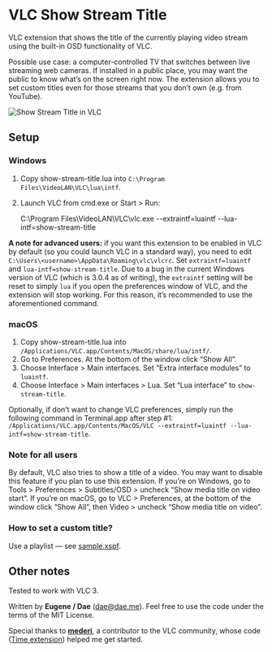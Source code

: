 # VLC Show Stream Title
VLC extension that shows the title of the currently playing video stream using the built-in OSD functionality of VLC. 

Possible use case: a computer-controlled TV that switches between live streaming web cameras. If installed in a public place, you may want the public to know what’s on the screen right now. The extension allows you to set custom titles even for those streams that you don’t own (e.g. from YouTube).

![Show Stream Title in VLC](https://raw.githubusercontent.com/EugeneDae/VLC-Show-Stream-Title/master/screenshot.jpg)

## Setup
### Windows
1. Copy show-stream-title.lua into `C:\Program Files\VideoLAN\VLC\lua\intf`.
2. Launch VLC from cmd.exe or Start > Run:

	C:\Program Files\VideoLAN\VLC\vlc.exe --extraintf=luaintf --lua-intf=show-stream-title

**A note for advanced users:** if you want this extension to be enabled in VLC by default (so you could launch VLC in a standard way), you need to edit `C:\Users\<username>\AppData\Roaming\vlc\vlcrc`. Set `extraintf=luaintf` and `lua-intf=show-stream-title`. Due to a bug in the current Windows version of VLC (which is 3.0.4 as of writing), the `extraintf` setting will be reset to simply `lua` if you open the preferences window of VLC, and the extension will stop working. For this reason, it’s recommended to use the aforementioned command.

### macOS
1. Copy show-stream-title.lua into `/Applications/VLC.app/Contents/MacOS/share/lua/intf/`.
2. Go to Preferences. At the bottom of the window click “Show All”.
3. Choose Interface > Main interfaces. Set “Extra interface modules” to `luaintf`.
4. Choose Interface > Main interfaces > Lua. Set “Lua interface” to `show-stream-title`.

Optionally, if don’t want to change VLC preferences, simply run the following command in Terminal.app after step #1:
`/Applications/VLC.app/Contents/MacOS/VLC --extraintf=luaintf --lua-intf=show-stream-title`.

### Note for all users
By default, VLC also tries to show a title of a video. You may want to disable this feature if you plan to use this extension. If you’re on Windows, go to Tools > Preferences > Subtitles/OSD > uncheck “Show media title on video start”. If you’re on macOS, go to VLC > Preferences, at the bottom of the window click “Show All”, then Video > uncheck “Show media title on video”.

### How to set a custom title?
Use a playlist — see [sample.xspf](https://raw.githubusercontent.com/EugeneDae/VLC-Show-Stream-Title/master/sample.xspf).

## Other notes
Tested to work with VLC 3.

Written by **Eugene / Dae** (dae@dae.me). Feel free to use the code under the terms of the MIT License.

Special thanks to **[mederi](https://www.opendesktop.org/member/233525/)**, a contributor to the VLC community, whose code ([Time extension](https://addons.videolan.org/hive/show/content/149618)) helped me get started.
